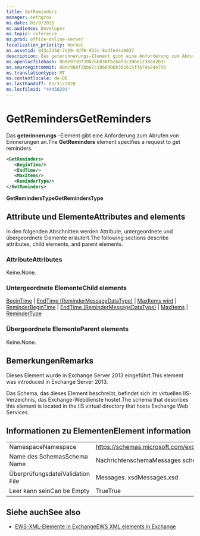 ```yaml
---
title: GetReminders
manager: sethgros
ms.date: 03/9/2015
ms.audience: Developer
ms.topic: reference
ms.prod: office-online-server
localization_priority: Normal
ms.assetid: 943c3d5d-7d29-4d70-932c-8a4fe44a0037
description: Das geterinnerungs-Element gibt eine Anforderung zum Abrufen von Erinnerungen an.
ms.openlocfilehash: 8b869730f39876b838fbcbef3c39661238ed203c
ms.sourcegitcommit: 88ec988f2bb67c1866d06b361615f3674a24e795
ms.translationtype: MT
ms.contentlocale: de-DE
ms.lasthandoff: 05/31/2020
ms.locfileid: "44458299"
---
```

# <a name="getreminders"></a><span data-ttu-id="7a136-103">GetReminders</span><span class="sxs-lookup"><span data-stu-id="7a136-103">GetReminders</span></span>

<span data-ttu-id="7a136-104">Das **geterinnerungs** -Element gibt eine Anforderung zum Abrufen von Erinnerungen an.</span><span class="sxs-lookup"><span data-stu-id="7a136-104">The **GetReminders** element specifies a request to get reminders.</span></span> 
  
```XML
<GetReminders>
   <BeginTime/>
   <EndTime/>
   <MaxItems/>
   <ReminderType/>
</GetReminders>

```

 <span data-ttu-id="7a136-105">**GetRemindersType**</span><span class="sxs-lookup"><span data-stu-id="7a136-105">**GetRemindersType**</span></span>
## <a name="attributes-and-elements"></a><span data-ttu-id="7a136-106">Attribute und Elemente</span><span class="sxs-lookup"><span data-stu-id="7a136-106">Attributes and elements</span></span>

<span data-ttu-id="7a136-107">In den folgenden Abschnitten werden Attribute, untergeordnete und übergeordnete Elemente erläutert.</span><span class="sxs-lookup"><span data-stu-id="7a136-107">The following sections describe attributes, child elements, and parent elements.</span></span>
  
### <a name="attributes"></a><span data-ttu-id="7a136-108">Attribute</span><span class="sxs-lookup"><span data-stu-id="7a136-108">Attributes</span></span>

<span data-ttu-id="7a136-109">Keine.</span><span class="sxs-lookup"><span data-stu-id="7a136-109">None.</span></span>
  
### <a name="child-elements"></a><span data-ttu-id="7a136-110">Untergeordnete Elemente</span><span class="sxs-lookup"><span data-stu-id="7a136-110">Child elements</span></span>

<span data-ttu-id="7a136-111">[BeginTime](begintime.md)  |  [EndTime (ReminderMessageDataType)](endtime-remindermessagedatatype.md)  |  [MaxItems wird](maxitems.md)  |  [Reminder](remindertype.md)</span><span class="sxs-lookup"><span data-stu-id="7a136-111">[BeginTime](begintime.md) | [EndTime (ReminderMessageDataType)](endtime-remindermessagedatatype.md) | [MaxItems](maxitems.md) | [ReminderType](remindertype.md)</span></span>
  
### <a name="parent-elements"></a><span data-ttu-id="7a136-112">Übergeordnete Elemente</span><span class="sxs-lookup"><span data-stu-id="7a136-112">Parent elements</span></span>

<span data-ttu-id="7a136-113">Keine.</span><span class="sxs-lookup"><span data-stu-id="7a136-113">None.</span></span>
  
## <a name="remarks"></a><span data-ttu-id="7a136-114">Bemerkungen</span><span class="sxs-lookup"><span data-stu-id="7a136-114">Remarks</span></span>

<span data-ttu-id="7a136-115">Dieses Element wurde in Exchange Server 2013 eingeführt.</span><span class="sxs-lookup"><span data-stu-id="7a136-115">This element was introduced in Exchange Server 2013.</span></span>
  
<span data-ttu-id="7a136-116">Das Schema, das dieses Element beschreibt, befindet sich im virtuellen IIS-Verzeichnis, das Exchange-Webdienste hostet.</span><span class="sxs-lookup"><span data-stu-id="7a136-116">The schema that describes this element is located in the IIS virtual directory that hosts Exchange Web Services.</span></span>
  
## <a name="element-information"></a><span data-ttu-id="7a136-117">Informationen zu Elementen</span><span class="sxs-lookup"><span data-stu-id="7a136-117">Element information</span></span>

|||
|:-----|:-----|
|<span data-ttu-id="7a136-118">Namespace</span><span class="sxs-lookup"><span data-stu-id="7a136-118">Namespace</span></span>  <br/> |https://schemas.microsoft.com/exchange/services/2006/messages  <br/> |
|<span data-ttu-id="7a136-119">Name des Schemas</span><span class="sxs-lookup"><span data-stu-id="7a136-119">Schema Name</span></span>  <br/> |<span data-ttu-id="7a136-120">Nachrichtenschema</span><span class="sxs-lookup"><span data-stu-id="7a136-120">Messages schema</span></span>  <br/> |
|<span data-ttu-id="7a136-121">Überprüfungsdatei</span><span class="sxs-lookup"><span data-stu-id="7a136-121">Validation File</span></span>  <br/> |<span data-ttu-id="7a136-122">Messages. xsd</span><span class="sxs-lookup"><span data-stu-id="7a136-122">Messages.xsd</span></span>  <br/> |
|<span data-ttu-id="7a136-123">Leer kann sein</span><span class="sxs-lookup"><span data-stu-id="7a136-123">Can be Empty</span></span>  <br/> |<span data-ttu-id="7a136-124">True</span><span class="sxs-lookup"><span data-stu-id="7a136-124">True</span></span>  <br/> |
   
## <a name="see-also"></a><span data-ttu-id="7a136-125">Siehe auch</span><span class="sxs-lookup"><span data-stu-id="7a136-125">See also</span></span>



- [<span data-ttu-id="7a136-126">EWS-XML-Elemente in Exchange</span><span class="sxs-lookup"><span data-stu-id="7a136-126">EWS XML elements in Exchange</span></span>](ews-xml-elements-in-exchange.md)

